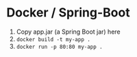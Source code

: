 # Docker / Spring-Boot

1. Copy app.jar (a Spring Boot jar) here
2. ```docker build -t my-app .```
3. ```docker run -p 80:80 my-app .```
